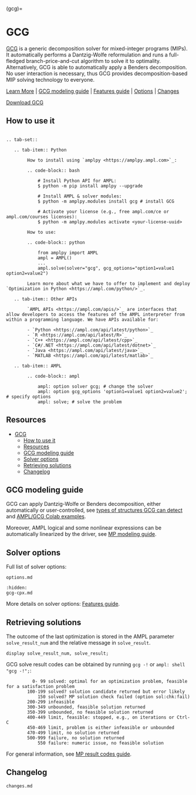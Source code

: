 (gcg)=

# GCG

[GCG](https://gcg.or.rwth-aachen.de/) is a generic decomposition solver for mixed-integer programs (MIPs).
It automatically performs a Dantzig-Wolfe reformulation and runs a full-fledged
branch-price-and-cut algorithm to solve it to optimality. Alternatively,
GCG is able to automatically apply a Benders decomposition.
No user interaction is necessary, thus GCG provides decomposition-based MIP solving technology to everyone.

[Learn More](https://ampl.com/products/solvers/open-source-solvers/)
| [GCG modeling guide](#gcg-modeling-guide)
| [Features guide](https://mp.ampl.com/features-guide.html)
| [Options](#solver-options)
| [Changes](changes.md)

[Download GCG](https://ampl.com/download/gcg)

## How to use it

```{eval-rst}

.. tab-set::

   .. tab-item:: Python
   
        How to install using `amplpy <https://amplpy.ampl.com>`_:

        .. code-block:: bash

            # Install Python API for AMPL:
            $ python -m pip install amplpy --upgrade

            # Install AMPL & solver modules:
            $ python -m amplpy.modules install gcg # install GCG

            # Activate your license (e.g., free ampl.com/ce or ampl.com/courses licenses):
            $ python -m amplpy.modules activate <your-license-uuid>

        How to use:

        .. code-block:: python

            from amplpy import AMPL
            ampl = AMPL()
            ...
            ampl.solve(solver="gcg", gcg_options="option1=value1 option2=value2")

        Learn more about what we have to offer to implement and deploy `Optimization in Python <https://ampl.com/python/>`_.

   .. tab-item:: Other APIs

        `AMPL APIs <https://ampl.com/apis/>`_ are interfaces that allow developers to access the features of the AMPL interpreter from within a programming language. We have APIs available for:

        - `Python <https://ampl.com/api/latest/python>`_
        - `R <https://ampl.com/api/latest/R>`_
        - `C++ <https://ampl.com/api/latest/cpp>`_
        - `C#/.NET <https://ampl.com/api/latest/dotnet>`_
        - `Java <https://ampl.com/api/latest/java>`_
        - `MATLAB <https://ampl.com/api/latest/matlab>`_

   .. tab-item:: AMPL

        .. code-block:: ampl

            ampl: option solver gcg; # change the solver
            ampl: option gcg_options 'option1=value1 option2=value2'; # specify options
            ampl: solve; # solve the problem
```

## Resources

- [GCG](#gcg)
  - [How to use it](#how-to-use-it)
  - [Resources](#resources)
  - [GCG modeling guide](#gcg-modeling-guide)
  - [Solver options](#solver-options)
  - [Retrieving solutions](#retrieving-solutions)
  - [Changelog](#changelog)

## GCG modeling guide

GCG can apply Dantzig-Wolfe or Benders decomposition,
either automatically or user-controlled,
see
[types of structures GCG can detect](https://gcg.or.rwth-aachen.de/doc/structure-types.html)
and
[AMPL/GCG Colab examples](https://ampl.com/colab/tags/gcg.html#tag-gcg).

Moreover, AMPL logical and some nonlinear expressions can be
automatically linearized by the driver,
see [MP modeling guide](https://mp.ampl.com/model-guide.html).

## Solver options

Full list of solver options:
```{toctree}
options.md
```
```{toctree}
:hidden:
gcg-cpx.md
```

More details on solver options: [Features guide](https://mp.ampl.com/features-guide.html).


## Retrieving solutions

The outcome of the last optimization is stored in the AMPL parameter `solve_result_num` and the relative message in
`solve_result`.

```ampl
display solve_result_num, solve_result;
```

GCG solve result codes can be obtained by running `gcg -!` or `ampl: shell "gcg -!";`:
```
          0- 99 solved: optimal for an optimization problem, feasible for a satisfaction problem
        100-199 solved? solution candidate returned but error likely
            150 solved? MP solution check failed (option sol:chk:fail)
        200-299 infeasible
        300-349 unbounded, feasible solution returned
        350-399 unbounded, no feasible solution returned
        400-449 limit, feasible: stopped, e.g., on iterations or Ctrl-C
        450-469 limit, problem is either infeasible or unbounded
        470-499 limit, no solution returned
        500-999 failure, no solution returned
            550 failure: numeric issue, no feasible solution
```

For general information, see [MP result codes guide](https://mp.ampl.com/features-guide.html#solve-result-codes).

## Changelog

```{toctree}
changes.md
```
